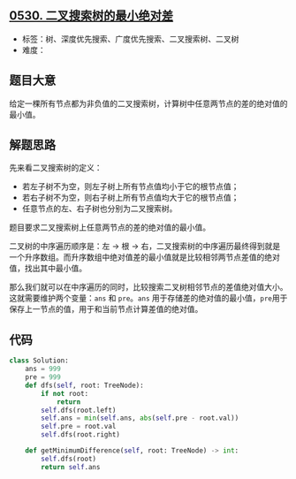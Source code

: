 ## [0530. 二叉搜索树的最小绝对差](https://leetcode-cn.com/problems/minimum-absolute-difference-in-bst/)

- 标签：树、深度优先搜索、广度优先搜索、二叉搜索树、二叉树
- 难度：

## 题目大意

给定一棵所有节点都为非负值的二叉搜索树，计算树中任意两节点的差的绝对值的最小值。

## 解题思路

先来看二叉搜索树的定义：

- 若左子树不为空，则左子树上所有节点值均小于它的根节点值；
- 若右子树不为空，则右子树上所有节点值均大于它的根节点值；
- 任意节点的左、右子树也分别为二叉搜索树。

题目要求二叉搜索树上任意两节点的差的绝对值的最小值。

二叉树的中序遍历顺序是：左 -> 根 -> 右，二叉搜索树的中序遍历最终得到就是一个升序数组。而升序数组中绝对值差的最小值就是比较相邻两节点差值的绝对值，找出其中最小值。

那么我们就可以在中序遍历的同时，比较搜索二叉树相邻节点的差值绝对值大小。这就需要维护两个变量：`ans` 和 `pre`。`ans` 用于存储差的绝对值的最小值，`pre`用于保存上一节点的值，用于和当前节点计算差值的绝对值。

## 代码

```Python
class Solution:
    ans = 999
    pre = 999
    def dfs(self, root: TreeNode):
        if not root:
            return
        self.dfs(root.left)
        self.ans = min(self.ans, abs(self.pre - root.val))
        self.pre = root.val
        self.dfs(root.right)

    def getMinimumDifference(self, root: TreeNode) -> int:
        self.dfs(root)
        return self.ans
```


